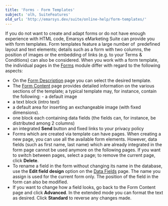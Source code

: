 ```yaml
---
title: 'Forms - Form Templates'
subject: 'olh, SuiteFeatures'
old_url: 'http://emarsys.dev/suite/online-help/form-templates/'
---
```


If you do not want to create and adapt forms or do not have enough experience with HTML code, Emarsys eMarketing Suite can provide you with form templates. Form templates feature a large number of  predefined layout and text elements; details such as a form with two columns, the position of images or the embedding of links (e.g. to your Terms & Conditions) can also be considered. When you work with a form template, the individual pages in the [Forms](/olh/working-with-forms.md "Forms – Working With Forms") module differ with regard to the following aspects:

- On the [Form Description](/olh/forms-description.md "Forms – Description") page you can select the desired template.
- The [Form Content](/olh/form-content.md "Forms – Form Content") page provides detailed information on the various sections of the template; a typical template may, for instance, contain the following: - a default image
- a text block (intro text)
- a default area for inserting an exchangeable image (with fixed dimensions).
- one block each containing data fields (the fields can, for instance, be distributed among 2 columns)
- an integrated **Send** button and fixed links to your privacy policy
- Forms which are created via template can have pages. When creating a new page, you can use all the available form elements. However, data fields (such as first name, last name) which are already integrated in the form page cannot be used anymore on the following pages. If you want to switch between pages, select a page; to remove the current page, click **Delete**.
- To rename a field in the form without changing its name in the database, use the **Edit field** **design** option on the [Data Fields](/olh/forms-data-fields.md "Forms – Data Fields") page. The name you assign is used for the current form only. The position of the field in the form can also be modified.
- If you want to change how a field looks, go back to the Form Content page and click **Advanced**. In the extended mode you can format the text as desired. Click **Standard** to reverse any changes made.